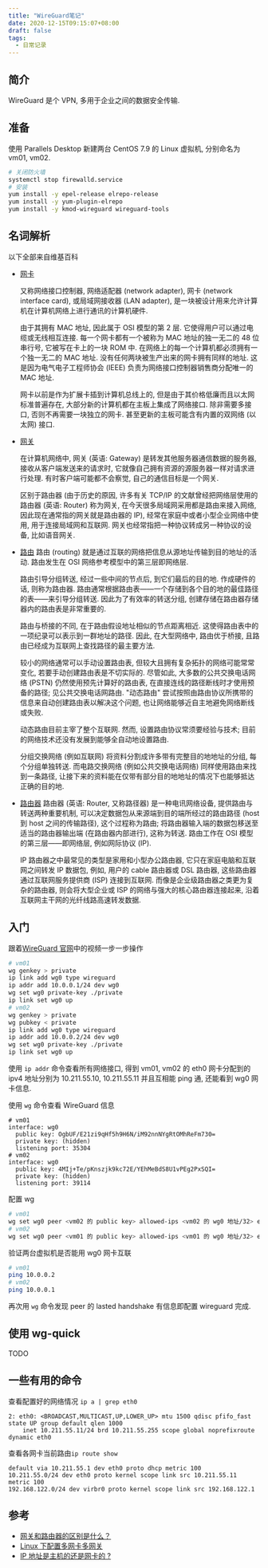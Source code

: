 ```yaml
---
title: "WireGuard笔记"
date: 2020-12-15T09:15:07+08:00
draft: false
tags:
  - 日常记录
---
```


## 简介

WireGuard 是个 VPN, 多用于企业之间的数据安全传输.

## 准备

使用 Parallels Desktop 新建两台 CentOS 7.9 的 Linux 虚拟机, 分别命名为 vm01, vm02.

```bash
# 关闭防火墙
systemctl stop firewalld.service
# 安装
yum install -y epel-release elrepo-release
yum install -y yum-plugin-elrepo
yum install -y kmod-wireguard wireguard-tools
```

## 名词解析

以下全部来自维基百科

- [网卡][1]

  又称网络接口控制器, 网络适配器 (network adapter), 网卡 (network interface card), 或局域网接收器 (LAN adapter), 是一块被设计用来允许计算机在计算机网络上进行通讯的计算机硬件.

  由于其拥有 MAC 地址, 因此属于 OSI 模型的第 2 层. 它使得用户可以通过电缆或无线相互连接. 每一个网卡都有一个被称为 MAC 地址的独一无二的 48 位串行号, 它被写在卡上的一块 ROM 中. 在网络上的每一个计算机都必须拥有一个独一无二的 MAC 地址. 没有任何两块被生产出来的网卡拥有同样的地址. 这是因为电气电子工程师协会 (IEEE) 负责为网络接口控制器销售商分配唯一的 MAC 地址.

  网卡以前是作为扩展卡插到计算机总线上的, 但是由于其价格低廉而且以太网标准普遍存在, 大部分新的计算机都在主板上集成了网络接口. 除非需要多接口, 否则不再需要一块独立的网卡. 甚至更新的主板可能含有内置的双网络 (以太网) 接口.

- [网关][2]

  在计算机网络中, 网关 (英语: Gateway) 是转发其他服务器通信数据的服务器, 接收从客户端发送来的请求时, 它就像自己拥有资源的源服务器一样对请求进行处理. 有时客户端可能都不会察觉, 自己的通信目标是一个网关.

  区别于路由器 (由于历史的原因, 许多有关 TCP/IP 的文献曾经把网络层使用的路由器 (英语: Router) 称为网关, 在今天很多局域网采用都是路由来接入网络, 因此现在通常指的网关就是路由器的 IP), 经常在家庭中或者小型企业网络中使用, 用于连接局域网和互联网.
  网关也经常指把一种协议转成另一种协议的设备, 比如语音网关.

- [路由][3]
  路由 (routing) 就是通过互联的网络把信息从源地址传输到目的地址的活动. 路由发生在 OSI 网络参考模型中的第三层即网络层.

  路由引导分组转送, 经过一些中间的节点后, 到它们最后的目的地. 作成硬件的话, 则称为路由器. 路由通常根据路由表——一个存储到各个目的地的最佳路径的表——来引导分组转送. 因此为了有效率的转送分组, 创建存储在路由器存储器内的路由表是非常重要的.

  路由与桥接的不同, 在于路由假设地址相似的节点距离相近. 这使得路由表中的一项纪录可以表示到一群地址的路径. 因此, 在大型网络中, 路由优于桥接, 且路由已经成为互联网上查找路径的最主要方法.

  较小的网络通常可以手动设置路由表, 但较大且拥有复杂拓扑的网络可能常常变化, 若要手动创建路由表是不切实际的. 尽管如此, 大多数的公共交换电话网络 (PSTN) 仍然使用预先计算好的路由表, 在直接连线的路径断线时才使用预备的路径; 见公共交换电话网路由. "动态路由" 尝试按照由路由协议所携带的信息来自动创建路由表以解决这个问题, 也让网络能够近自主地避免网络断线或失败.

  动态路由目前主宰了整个互联网. 然而, 设置路由协议常须要经验与技术; 目前的网络技术还没有发展到能够全自动地设置路由.

  分组交换网络 (例如互联网) 将资料分割成许多带有完整目的地地址的分组, 每个分组单独转送. 而电路交换网络 (例如公共交换电话网络) 同样使用路由来找到一条路径, 让接下来的资料能在仅带有部分目的地地址的情况下也能够抵达正确的目的地.

- [路由器][4]
  路由器 (英语: Router, 又称路径器) 是一种电讯网络设备, 提供路由与转送两种重要机制, 可以决定数据包从来源端到目的端所经过的路由路径 (host 到 host 之间的传输路径), 这个过程称为路由; 将路由器输入端的数据包移送至适当的路由器输出端 (在路由器内部进行), 这称为转送. 路由工作在 OSI 模型的第三层——即网络层, 例如网际协议 (IP).

  IP 路由器之中最常见的类型是家用和小型办公路由器, 它只在家庭电脑和互联网之间转发 IP 数据包, 例如, 用户的 cable 路由器或 DSL 路由器, 这些路由器通过互联网服务提供商 (ISP) 连接到互联网. 而像是企业级路由器之类更为复杂的路由器, 则会将大型企业或 ISP 的网络与强大的核心路由器连接起来, 沿着互联网主干网的光纤线路高速转发数据.

[1]: https://zh.wikipedia.org/wiki/%E7%BD%91%E5%8D%A1
[2]: https://zh.wikipedia.org/wiki/%E7%BD%91%E5%85%B3
[3]: https://zh.wikipedia.org/wiki/%E8%B7%AF%E7%94%B1
[4]: https://zh.wikipedia.org/zh-hans/%E8%B7%AF%E7%94%B1%E5%99%A8

## 入门

跟着[WireGuard 官网](https://www.wireguard.com/quickstart/)中的视频一步一步操作

```bash
# vm01
wg genkey > private
ip link add wg0 type wireguard
ip addr add 10.0.0.1/24 dev wg0
wg set wg0 private-key ./private
ip link set wg0 up
# vm02
wg genkey > private
wg pubkey < private
ip link add wg0 type wireguard
ip addr add 10.0.0.2/24 dev wg0
wg set wg0 private-key ./private
ip link set wg0 up
```

使用 `ip addr` 命令查看所有网络接口, 得到 vm01, vm02 的 eth0 网卡分配到的 ipv4 地址分别为 10.211.55.10, 10.211.55.11 并且互相能 ping 通, 还能看到 wg0 网卡信息.

使用 `wg` 命令查看 WireGuard 信息

```plain
# vm01
interface: wg0
  public key: OgbUF/E21zi9qHf5h9H6N/iM92nnNYgRtOMhReFm730=
  private key: (hidden)
  listening port: 35304
# vm02
interface: wg0
  public key: 4MIj+Te/pKnszjk9kc72E/YEhMeBdS8U1vPEg2PxSQI=
  private key: (hidden)
  listening port: 39114
```

配置 wg

```bash
# vm01
wg set wg0 peer <vm02 的 public key> allowed-ips <vm02 的 wg0 地址/32> endpoint <vm02 的 eth0 ipv4 地址:listerning port>
# vm02
wg set wg0 peer <vm01 的 public key> allowed-ips <vm01 的 wg0 地址/32> endpoint <vm01 的 eth0 ipv4 地址:listerning port>
```

验证两台虚拟机是否能用 wg0 网卡互联

```bash
# vm01
ping 10.0.0.2
# vm02
ping 10.0.0.1
```

再次用 `wg` 命令发现 peer 的 lasted handshake 有信息即配置 wireguard 完成.

## 使用 wg-quick

TODO

## 一些有用的命令

查看配置好的网络情况 `ip a | grep eth0`

```plain
2: eth0: <BROADCAST,MULTICAST,UP,LOWER_UP> mtu 1500 qdisc pfifo_fast state UP group default qlen 1000
    inet 10.211.55.11/24 brd 10.211.55.255 scope global noprefixroute dynamic eth0
```

查看各网卡当前路由`ip route show`

```plain
default via 10.211.55.1 dev eth0 proto dhcp metric 100
10.211.55.0/24 dev eth0 proto kernel scope link src 10.211.55.11 metric 100
192.168.122.0/24 dev virbr0 proto kernel scope link src 192.168.122.1
```

## 参考

- [网关和路由器的区别是什么？](https://www.zhihu.com/question/21787311)
- [Linux 下配置多网卡多网关](https://www.hi-linux.com/posts/64963.html)
- [IP 地址是主机的还是网卡的 ?](https://segmentfault.com/a/1190000020031911)
